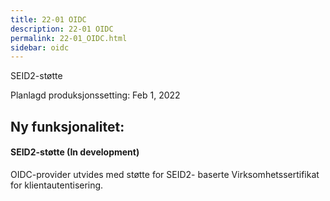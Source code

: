 ```yaml
---
title: 22-01 OIDC
description: 22-01 OIDC
permalink: 22-01_OIDC.html
sidebar: oidc
---
```



SEID2-støtte



Planlagd produksjonssetting: Feb 1, 2022

## Ny funksjonalitet:


#### SEID2-støtte (In development)

OIDC-provider utvides med støtte for SEID2- baserte Virksomhetssertifikat for klientautentisering.

